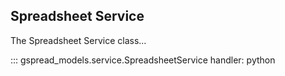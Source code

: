 



## Spreadsheet Service

The Spreadsheet Service class...

::: gspread_models.service.SpreadsheetService
    handler: python
